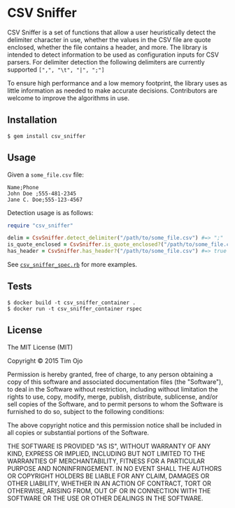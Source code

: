 # CSV Sniffer

CSV Sniffer is a set of functions that allow a user heuristically detect the delimiter character in use, whether the values in the CSV file are quote enclosed, whether the file contains a header, and more. The library is intended to detect information to be used as configuration inputs for CSV parsers. For delimiter detection the following delimiters are currently supported `[",", "\t", "|", ";"]`

To ensure high performance and a low memory footprint, the library uses as little information as needed to make accurate decisions. Contributors are welcome to
improve the algorithms in use.


## Installation

```
$ gem install csv_sniffer
```

## Usage

Given a `some_file.csv` file:

```csv
Name;Phone
John Doe ;555-481-2345
Jane C. Doe;555-123-4567
```

Detection usage is as follows:

```rb
require "csv_sniffer"

delim = CsvSniffer.detect_delimiter("/path/to/some_file.csv") #=> ";"
is_quote_enclosed = CsvSniffer.is_quote_enclosed?("/path/to/some_file.csv") #=> false
has_header = CsvSniffer.has_header?("/path/to/some_file.csv") #=> true
```

See [`csv_sniffer_spec.rb`](spec/csv_sniffer_spec.rb) for more examples.


## Tests

```
$ docker build -t csv_sniffer_container .
$ docker run -t csv_sniffer_container rspec
```


## License

The MIT License (MIT)

Copyright &copy; 2015 Tim Ojo

Permission is hereby granted, free of charge, to any person obtaining a copy
of this software and associated documentation files (the "Software"), to deal
in the Software without restriction, including without limitation the rights
to use, copy, modify, merge, publish, distribute, sublicense, and/or sell
copies of the Software, and to permit persons to whom the Software is
furnished to do so, subject to the following conditions:

The above copyright notice and this permission notice shall be included in
all copies or substantial portions of the Software.

THE SOFTWARE IS PROVIDED "AS IS", WITHOUT WARRANTY OF ANY KIND, EXPRESS OR
IMPLIED, INCLUDING BUT NOT LIMITED TO THE WARRANTIES OF MERCHANTABILITY,
FITNESS FOR A PARTICULAR PURPOSE AND NONINFRINGEMENT. IN NO EVENT SHALL THE
AUTHORS OR COPYRIGHT HOLDERS BE LIABLE FOR ANY CLAIM, DAMAGES OR OTHER
LIABILITY, WHETHER IN AN ACTION OF CONTRACT, TORT OR OTHERWISE, ARISING FROM,
OUT OF OR IN CONNECTION WITH THE SOFTWARE OR THE USE OR OTHER DEALINGS IN
THE SOFTWARE.
